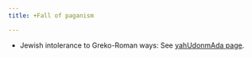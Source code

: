 ```yaml
---
title: +Fall of paganism

---
```

- Jewish intolerance to Greko-Roman ways: See [yahUdonmAda page](../../../../main/rivals/abe-disease/yahUdonmAdaH.md).
